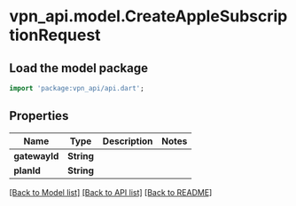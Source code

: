 # vpn_api.model.CreateAppleSubscriptionRequest

## Load the model package
```dart
import 'package:vpn_api/api.dart';
```

## Properties
Name | Type | Description | Notes
------------ | ------------- | ------------- | -------------
**gatewayId** | **String** |  | 
**planId** | **String** |  | 

[[Back to Model list]](../README.md#documentation-for-models) [[Back to API list]](../README.md#documentation-for-api-endpoints) [[Back to README]](../README.md)


